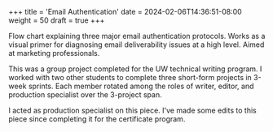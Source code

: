 +++
title = 'Email Authentication'
date = 2024-02-06T14:36:51-08:00
weight = 50
draft = true
+++

Flow chart explaining three major email authentication protocols. Works as a visual primer for diagnosing email deliverability issues at a high level. Aimed at marketing professionals.

This was a group project completed for the UW technical writing program. I worked with two other students to complete three short-form projects in 3-week sprints. Each member rotated among the roles of writer, editor, and production specialist over the 3-project span.

I acted as production specialist on this piece. I've made some edits to this piece since completing it for the certificate program.